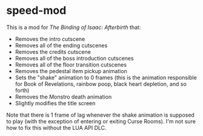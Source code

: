 # speed-mod

This is a mod for *The Binding of Isaac: Afterbirth* that:
* Removes the intro cutscene
* Removes all of the ending cutscenes
* Removes the credits cutscene
* Removes all of the boss introduction cutscenes
* Removes all of the floor transition cutscenes
* Removes the pedestal item pickup animation
* Sets the "shake" animation to 0 frames (this is the animation responsible for Book of Revelations, rainbow poop, black heart depletion, and so forth)
* Removes the Monstro death animation
* Slightly modifies the title screen

Note that there is 1 frame of lag whenever the shake animation is supposed to play (with the exception of entering or exiting Curse Rooms). I'm not sure how to fix this without the LUA API DLC.
